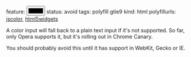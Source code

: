 feature: <input type=color>
status: avoid
tags: polyfill gtie9
kind: html
polyfillurls: [jscolor](https://github.com/jo/JSColor), [html5widgets](http://www.useragentman.com/blog/2010/07/27/cross-browser-html5-forms-using-modernizr-webforms2-and-html5widgets/)

A color input will fall back to a plain text input if it's not supported. So far, only Opera supports it, but it's rolling out in Chrome Canary.

You should probably avoid this until it has support in WebKit, Gecko or IE.
